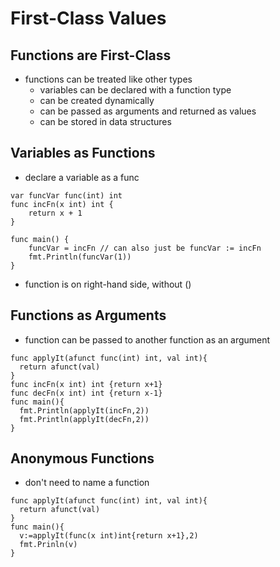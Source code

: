 # First-Class Values

## Functions are First-Class

- functions can be treated like other types
  - variables can be declared with a function type
  - can be created dynamically
  - can be passed as arguments and returned as values
  - can be stored in data structures

## Variables as Functions

- declare a variable as a func

```golang
var funcVar func(int) int
func incFn(x int) int {
	return x + 1
}

func main() {
	funcVar = incFn // can also just be funcVar := incFn
	fmt.Println(funcVar(1))
}
```

- function is on right-hand side, without ()

## Functions as Arguments

- function can be passed to another function as an argument

```golang
func applyIt(afunct func(int) int, val int){
  return afunct(val)
}
func incFn(x int) int {return x+1}
func decFn(x int) int {return x-1}
func main(){
  fmt.Println(applyIt(incFn,2))
  fmt.Println(applyIt(decFn,2))
}
```

## Anonymous Functions

- don't need to name a function

```golang
func applyIt(afunct func(int) int, val int){
  return afunct(val)
}
func main(){
  v:=applyIt(func(x int)int{return x+1},2)
  fmt.Prinln(v)
}
```
